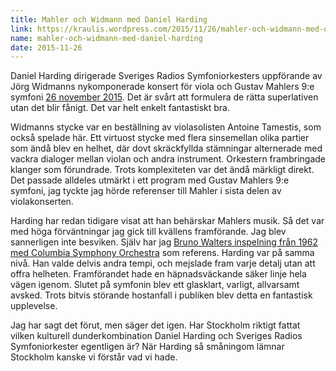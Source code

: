 ```yaml
---
title: Mahler och Widmann med Daniel Harding
link: https://kraulis.wordpress.com/2015/11/26/mahler-och-widmann-med-daniel-harding/
name: mahler-och-widmann-med-daniel-harding
date: 2015-11-26
---
```

Daniel Harding dirigerade Sveriges Radios Symfoniorkesters uppförande av Jörg Widmanns nykomponerade konsert för viola och Gustav Mahlers 9:e symfoni [26 november 2015](http://sverigesradio.se/sida/gruppsida.aspx?programid=2938&grupp=21081&artikel=6306373). Det är svårt att formulera de rätta superlativen utan det blir fånigt. Det var helt enkelt fantastiskt bra.

Widmanns stycke var en beställning av violasolisten Antoine Tamestis, som också spelade här. Ett virtuost stycke med flera sinsemellan olika partier som ändå blev en helhet, där dovt skräckfyllda stämningar alternerade med vackra dialoger mellan violan och andra instrument. Orkestern frambringade klanger som förundrade. Trots komplexiteten var det ändå märkligt direkt. Det passade alldeles utmärkt i ett program med Gustav Mahlers 9:e symfoni, jag tyckte jag hörde referenser till Mahler i sista delen av violakonserten.

Harding har redan tidigare visat att han behärskar Mahlers musik. Så det var med höga förväntningar jag gick till kvällens framförande. Jag blev sannerligen inte besviken. Själv har jag [Bruno Walters inspelning från 1962 med Columbia Symphony Orchestra](http://www.amazon.co.uk/Mahler-Symphony-Talking-Portrait-Working/dp/B001V7IAXU) som referens. Harding var på samma nivå. Han valde delvis andra tempi, och mejslade fram varje detalj utan att offra helheten. Framförandet hade en häpnadsväckande säker linje hela vägen igenom. Slutet på symfonin blev ett glasklart, varligt, allvarsamt avsked. Trots bitvis störande hostanfall i publiken blev detta en fantastisk upplevelse.

Jag har sagt det förut, men säger det igen. Har Stockholm riktigt fattat vilken kulturell dunderkombination Daniel Harding och Sveriges Radios Symfoniorkester egentligen är? När Harding så småningom lämnar Stockholm kanske vi förstår vad vi hade.

